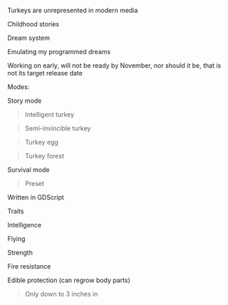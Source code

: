 Turkeys are unrepresented in modern media

Childhood stories

Dream system

Emulating my programmed dreams

Working on early, will not be ready by November, nor should it be, that is not its target release date

Modes:

Story mode

> Intelligent turkey

> Semi-invincible turkey

> Turkey egg

> Turkey forest

Survival mode

> Preset

Written in GDScript

Traits

Intelligence

Flying

Strength

Fire resistance

Edible protection (can regrow body parts)

> Only down to 3 inches in
